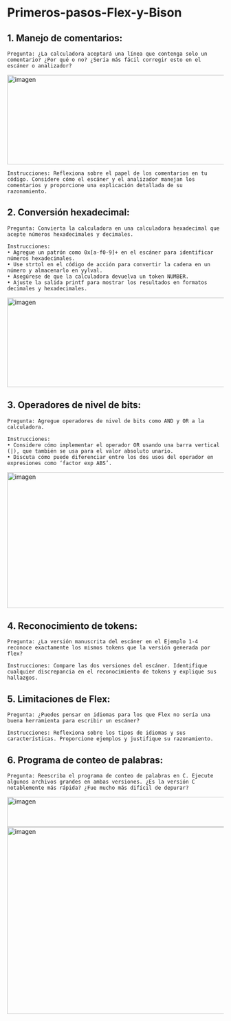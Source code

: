 # Primeros-pasos-Flex-y-Bison

## 1. Manejo de comentarios:

    Pregunta: ¿La calculadora aceptará una línea que contenga solo un comentario? ¿Por qué o no? ¿Sería más fácil corregir esto en el escáner o analizador?
    
<img width="814" height="208" alt="imagen" src="https://github.com/user-attachments/assets/dc439a25-fc5b-4ecc-b092-34c044d45df4" />

    Instrucciones: Reflexiona sobre el papel de los comentarios en tu código. Considere cómo el escáner y el analizador manejan los comentarios y proporcione una explicación detallada de su razonamiento.

## 2. Conversión hexadecimal:

    Pregunta: Convierta la calculadora en una calculadora hexadecimal que acepte números hexadecimales y decimales.

    Instrucciones:
    • Agregue un patrón como 0x[a-f0-9]+ en el escáner para identificar números hexadecimales.
    • Use strtol en el código de acción para convertir la cadena en un número y almacenarlo en yylval.
    • Asegúrese de que la calculadora devuelva un token NUMBER.
    • Ajuste la salida printf para mostrar los resultados en formatos decimales y hexadecimales.
<img width="814" height="208" alt="imagen" src="https://github.com/user-attachments/assets/e19e7f9f-5f4c-4737-a513-198bda302a59" />


## 3. Operadores de nivel de bits:

    Pregunta: Agregue operadores de nivel de bits como AND y OR a la calculadora.

    Instrucciones:
    • Considere cómo implementar el operador OR usando una barra vertical (|), que también se usa para el valor absoluto unario.
    • Discuta cómo puede diferenciar entre los dos usos del operador en expresiones como ‘factor exp ABS’.
<img width="823" height="316" alt="imagen" src="https://github.com/user-attachments/assets/3049658b-7c58-48cd-a376-d9df7991e0a0" />



## 4. Reconocimiento de tokens:

    Pregunta: ¿La versión manuscrita del escáner en el Ejemplo 1-4 reconoce exactamente los mismos tokens que la versión generada por flex?

    Instrucciones: Compare las dos versiones del escáner. Identifique cualquier discrepancia en el reconocimiento de tokens y explique sus hallazgos.

## 5. Limitaciones de Flex:

    Pregunta: ¿Puedes pensar en idiomas para los que Flex no sería una buena herramienta para escribir un escáner?

    Instrucciones: Reflexiona sobre los tipos de idiomas y sus características. Proporcione ejemplos y justifique su razonamiento.

## 6. Programa de conteo de palabras:

    Pregunta: Reescriba el programa de conteo de palabras en C. Ejecute algunos archivos grandes en ambas versiones. ¿Es la versión C notablemente más rápida? ¿Fue mucho más difícil de depurar?
<img width="976" height="70" alt="imagen" src="https://github.com/user-attachments/assets/298b32c7-d6dc-4670-8340-049cbf484868" />

<img width="976" height="435" alt="imagen" src="https://github.com/user-attachments/assets/0bc48350-8257-4ed2-b5a8-5f58924206f6" />

